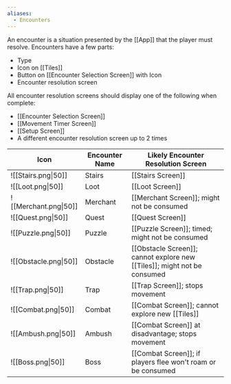 ```yaml
---
aliases:
  - Encounters
---
```

An encounter is a situation presented by the [[App]] that the player must resolve. Encounters have a few parts:
- Type
- Icon on [[Tiles]]
- Button on [[Encounter Selection Screen]] with Icon
- Encounter resolution screen

All encounter resolution screens should display one of the following when complete:
- [[Encounter Selection Screen]]
- [[Movement Timer Screen]]
- [[Setup Screen]]
- A different encounter resolution screen up to 2 times

| Icon                  | Encounter Name | Likely Encounter Resolution Screen                                       |
| --------------------- | -------------- | ------------------------------------------------------------------------ |
| ![[Stairs.png\|50]]   | Stairs         | [[Stairs Screen]]                                                        |
| ![[Loot.png\|50]]     | Loot           | [[Loot Screen]]                                                          |
| ![[Merchant.png\|50]] | Merchant       | [[Merchant Screen]]; might not be consumed                               |
| ![[Quest.png\|50]]    | Quest          | [[Quest Screen]]                                                         |
| ![[Puzzle.png\|50]]   | Puzzle         | [[Puzzle Screen]]; timed; might not be consumed                          |
| ![[Obstacle.png\|50]] | Obstacle       | [[Obstacle Screen]]; cannot explore new [[Tiles]]; might not be consumed |
| ![[Trap.png\|50]]     | Trap           | [[Trap Screen]]; stops movement                                          |
| ![[Combat.png\|50]]   | Combat         | [[Combat Screen]]; cannot explore new [[Tiles]]                          |
| ![[Ambush.png\|50]]   | Ambush         | [[Combat Screen]] at disadvantage; stops movement                        |
| ![[Boss.png\|50]]     | Boss           | [[Combat Screen]]; if players flee won't roam or be consumed             |
